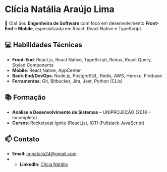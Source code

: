 # Clícia Natália Araújo Lima

👋 Olá! Sou **Engenheira de Software** com foco em desenvolvimento **Front-End** e **Mobile**, especializada em React, React Native e TypeScript.

## 💻 Habilidades Técnicas

- **Front-End**: React.js, React Native, TypeScript, Redux, React Query, Styled Components  
- **Mobile**: React Native, AppCenter  
- **Back-End/DevOps**: Node.js, PostgreSQL, Redis, AWS, Heroku, Firebase  
- **Ferramentas**: Git, Bitbucket, Jira, Jest, Python (CLIs)  

## 📚 Formação

- **Análise e Desenvolvimento de Sistemas** – UNIPROJEÇÃO (2018 - Incompleto)  
- **Cursos**: Rocketseat Ignite (React.js), IGTI (Fullstack JavaScript)  

## 📫 Contato

- **Email**: [cnnatalia24@gmail.com](mailto:cnnatalia24@gmail.com)
- - **LinkedIn**: [Clícia Natália](https://www.linkedin.com/in/nataliaaraujolima/)  
